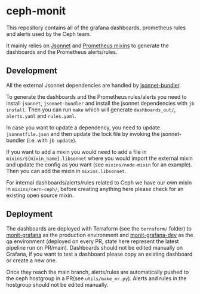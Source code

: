 # ceph-monit

This repository contains all of the grafana dashboards, prometheus rules and
alerts used by the Ceph team.

It mainly relies on [Jsonnet](https://jsonnet.org/) and [Prometheus mixins](https://monitoring.mixins.dev/)
to generate the dashboards and the Prometheus alerts/rules.

## Development

All the external Jsonnet dependencies are handled by
[jsonnet-bundler](https://github.com/jsonnet-bundler/jsonnet-bundler).

To generate the dashboards and the Prometheus rules/alerts you need to install
`jsonnet`, `jsonnet-bundler` and install the jsonnet dependencies with `jb
install`. Then you can run `make` which will generate `dashboards_out/`,
`alerts.yaml` and `rules.yaml`.

In case you want to update a dependency, you need to update `jsonnetfile.json`
and then update the lock file by invoking the jsonnet-bundler (i.e. with `jb
update`).

If you want to add a mixin you would need to add a file in
`mixins/${mixin_name}.libsonnet` where you would import the external mixin and
update the config as you want (see `mixins/node-mixin` for an example). Then you
can add the mixin in `mixins.libsonnet`.

For internal dashboards/alerts/rules related to Ceph we have our own mixin in
`mixins/cern-ceph/`, before creating anything here please check for an existing
open source mixin.

## Deployment

The dashboards are deployed with Terraform (see the `terraform/` folder) to
[monit-grafana](https://monit-grafana.cern.ch/?orgId=49) as the production
environment and [monit-grafana-dev](https://monit-grafana-dev.cern.ch/?orgId=49) as
the qa environment (deployed on every PR, state here represent the latest
pipeline run on PR/main). Dashboards should not be edited manually on
Grafana, if you want to test a dashboard please copy an existing dashboard or
create a new one.

Once they reach the main branch, alerts/rules are automatically pushed to the
ceph hostgroup in a PR(see `utils/make_mr.py`). Alerts and rules in the
hostgroup should not be edited manually.
